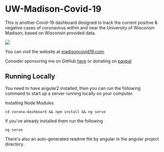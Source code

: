 # UW-Madison-Covid-19
 
This is another Covid-19 dashboard designed to track the current positive & negative cases of coronavirus within and near the University of Wisconsin Madison, based on Wisconsin provided data.

![](https://visitor-badge.laobi.icu/badge?page_id=davidteather.UW-Madison-Covid-19)

You can visit the website at [madisoncovid19.com](http://madisoncovid19.com/).

Consider sponsoring me on GitHub [here](https://github.com/sponsors/davidteather) or donating on [paypal](https://www.paypal.me/dteather)

## Running Locally

You need to have angular2 installed, then you can run the following command to start up a server running locally on your computer.

Installing Node Modules
```
cd corona-dashboard && npm install && ng serve
```

If you've already installed them run the following
```
ng serve
```

There's also an auto-generated readme file by angular in the angular project directory.